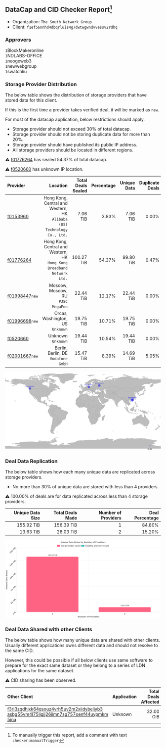 ## DataCap and CID Checker Report[^1]
 - Organization: `The South Network Group`
 - Client: `f1ef56nnhd4dbqrluis4g7dwtwgwndvvessv2rdhq`
### Approvers
`1`BlockMakeronline<br/>`1`NDLABS-OFFICE<br/>`1`neogeweb3<br/>`1`newwebgroup<br/>`1`swatchliu

### Storage Provider Distribution
The below table shows the distribution of storage providers that have stored data for this client.

If this is the first time a provider takes verified deal, it will be marked as `new`.

For most of the datacap application, below restrictions should apply.
 - Storage provider should not exceed 30% of total datacap.
 - Storage provider should not be storing duplicate data for more than 20%.
 - Storage provider should have published its public IP address.
 - All storage providers should be located in different regions.

⚠️ [f01776264](https://filfox.info/en/address/f01776264) has sealed 54.37% of total datacap.

⚠️ [f0520660](https://filfox.info/en/address/f0520660) has unknown IP location.

| Provider                                                    |                                                                   Location | Total Deals Sealed | Percentage | Unique Data | Duplicate Deals |
| :---------------------------------------------------------- | -------------------------------------------------------------------------: | -----------------: | ---------: | ----------: | --------------: |
| [f0153960](https://filfox.info/en/address/f0153960)         | Hong Kong, Central and Western, HK<br/>`Alibaba (US) Technology Co., Ltd.` |           7.06 TiB |      3.83% |    7.06 TiB |           0.00% |
| [f01776264](https://filfox.info/en/address/f01776264)       |  Hong Kong, Central and Western, HK<br/>`Hong Kong Broadband Network Ltd.` |         100.27 TiB |     54.37% |   99.80 TiB |           0.47% |
| [f01998447](https://filfox.info/en/address/f01998447)`new`  |                                      Moscow, Moscow, RU<br/>`PJSC MegaFon` |          22.44 TiB |     12.17% |   22.44 TiB |           0.00% |
| [f01996698](https://filfox.info/en/address/f01996698)`new`  |                                        Orcas, Washington, US<br/>`Unknown` |          19.75 TiB |     10.71% |   19.75 TiB |           0.00% |
| [f0520660](https://filfox.info/en/address/f0520660)         |                                                      Unknown<br/>`Unknown` |          19.44 TiB |     10.54% |   19.44 TiB |           0.00% |
| [f02001667](https://filfox.info/en/address/f02001667)`new`  |                                     Berlin, Berlin, DE<br/>`Vodafone GmbH` |          15.47 TiB |      8.39% |   14.69 TiB |           5.05% |

![Provider Distribution](https://raw.githubusercontent.com/data-preservation-programs/filplus-checker-assets/main/filecoin-project/filecoin-plus-large-datasets/issues/509/1672823355198.png)
### Deal Data Replication
The below table shows how each many unique data are replicated across storage providers.
- No more than 30% of unique data are stored with less than 4 providers.

⚠️ 100.00% of deals are for data replicated across less than 4 storage providers.

| Unique Data Size | Total Deals Made | Number of Providers | Deal Percentage |
| ---------------: | ---------------: | ------------------: | --------------: |
|       155.92 TiB |       156.39 TiB |                   1 |          84.80% |
|        13.63 TiB |        28.03 TiB |                   2 |          15.20% |

![Replication Distribution](https://raw.githubusercontent.com/data-preservation-programs/filplus-checker-assets/main/filecoin-project/filecoin-plus-large-datasets/issues/509/1672823355882.png)
### Deal Data Shared with other Clients
The below table shows how many unique data are shared with other clients.
Usually different applications owns different data and should not resolve to the same CID.

However, this could be possible if all below clients use same software to prepare for the exact same dataset or they belong to a series of LDN applications for the same dataset.

⚠️ CID sharing has been observed.

| Other Client                                                                                                                                                                                                              | Application | Total Deals Affected | Unique CIDs | Approvers |
| :------------------------------------------------------------------------------------------------------------------------------------------------------------------------------------------------------------------------ | :---------- | -------------------: | ----------: | :-------- |
| [f3rl3zqdhjxk64qsouz4vrh5uv2m2xiidybeljyb3<br/>asbg55vm4l75ligjj26iimn7sg757oenf44uypmkm<br/>5jna](https://filfox.info/en/address/f3rl3zqdhjxk64qsouz4vrh5uv2m2xiidybeljyb3asbg55vm4l75ligjj26iimn7sg757oenf44uypmkm5jna) | Unknown     |            32.00 GiB |           1 | Unknown   |

[^1]: To manually trigger this report, add a comment with text `checker:manualTrigger`
